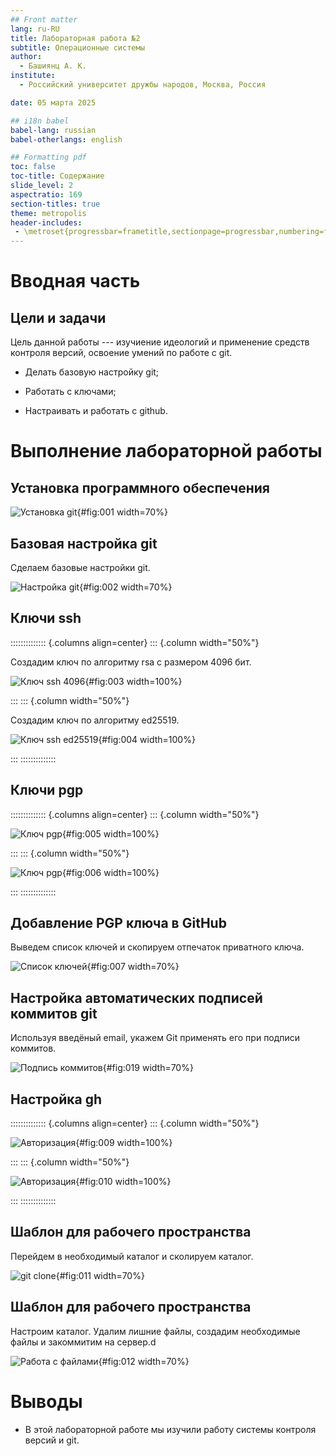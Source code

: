 ```yaml
---
## Front matter
lang: ru-RU
title: Лабораторная работа №2
subtitle: Операционные системы
author:
  - Башиянц А. К.
institute:
  - Российский университет дружбы народов, Москва, Россия

date: 05 марта 2025

## i18n babel
babel-lang: russian
babel-otherlangs: english

## Formatting pdf
toc: false
toc-title: Содержание
slide_level: 2
aspectratio: 169
section-titles: true
theme: metropolis
header-includes:
 - \metroset{progressbar=frametitle,sectionpage=progressbar,numbering=fraction}
---
```




# Вводная часть

## Цели и задачи

Цель данной работы --- изучиение идеологий и применение средств контроля версий, освоение умений по работе с git.

* Делать базовую настройку git;

* Работать с ключами;

* Настраивать и работать с github.

# Выполнение лабораторной работы

## Установка программного обеспечения

![Установка git](image/1_git.png){#fig:001 width=70%}

## Базовая настройка git

Сделаем базовые настройки git.

![Настройка git](image/2_config.png){#fig:002 width=70%}

## Ключи ssh

:::::::::::::: {.columns align=center}
::: {.column width="50%"}

Создадим ключ по алгоритму rsa с размером 4096 бит.

![Ключ ssh 4096](image/3_ssh.png){#fig:003 width=100%}

:::
::: {.column width="50%"}

Создадим ключ по алгоритму ed25519.

![Ключ ssh ed25519](image/4_ssh_ed.png){#fig:004 width=100%}

:::
::::::::::::::

## Ключи pgp

:::::::::::::: {.columns align=center}
::: {.column width="50%"}

![Ключ pgp](image/5_gpg.png){#fig:005 width=100%}

:::
::: {.column width="50%"}

![Ключ pgp](image/6_gpg.png){#fig:006 width=100%}

:::
::::::::::::::

## Добавление PGP ключа в GitHub

Выведем список ключей и скопируем отпечаток приватного ключа.

![Список ключей](image/8_0_list.png){#fig:007 width=70%}

## Настройка автоматических подписей коммитов git

Используя введёный email, укажем Git применять его при подписи коммитов.

![Подпись коммитов](image/8_config.png){#fig:019 width=70%}


## Настройка gh

:::::::::::::: {.columns align=center}
::: {.column width="50%"}

![Авторизация](image/9_gh.png){#fig:009 width=100%}

:::
::: {.column width="50%"}

![Авторизация](image/10_login.png){#fig:010 width=100%}

:::
::::::::::::::


## Шаблон для рабочего пространства

Перейдем в необходимый каталог и сколируем каталог.

![git clone](image/11_clone.png){#fig:011 width=70%}

## Шаблон для рабочего пространства

Настроим каталог. Удалим лишние файлы, создадим необходимые файлы и закоммитим на сервер.d

![Работа с файлами](image/12_make.png){#fig:012 width=70%}

# Выводы

- В этой лабораторной работе мы изучили работу системы контроля версий и git. 
